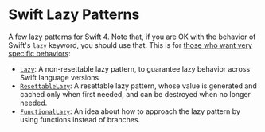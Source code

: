 # Swift Lazy Patterns
A few lazy patterns for Swift 4. Note that, if you are OK with the behavior of Swift's `lazy` keyword, you should use that. This is for [those who want very specific behaviors](https://stackoverflow.com/a/40847994/3939277):

 * [`Lazy`](https://github.com/BenLeggiero/Swift-Lazy-Patterns/blob/master/Lazy.swift#L28-L78): A non-resettable lazy pattern, to guarantee lazy behavior across Swift language versions
 * [`ResettableLazy`](https://github.com/BenLeggiero/Swift-Lazy-Patterns/blob/master/Lazy.swift#L82-L167): A resettable lazy pattern, whose value is generated and cached only when first needed, and can be destroyed when no longer needed.
 * [`FunctionalLazy`](https://github.com/BenLeggiero/Swift-Lazy-Patterns/blob/master/Lazy.swift#L171-L221): An idea about how to approach the lazy pattern by using functions instead of branches.
 
